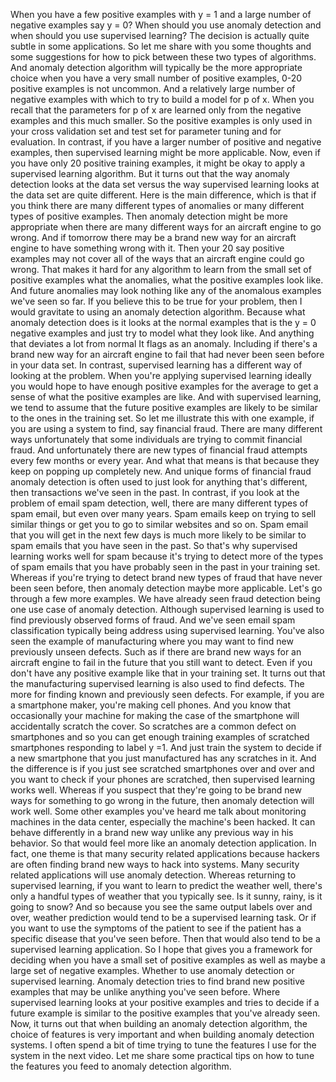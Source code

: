 When you have a few positive examples with y = 1 and a large number of negative examples say y = 0? When should you use anomaly detection and when should you use supervised learning? The decision is actually quite subtle in some applications. So let me share with you some thoughts and some suggestions for how to pick between these two types of algorithms. And anomaly detection algorithm will typically be the more appropriate choice when you have a very small number of positive examples, 0-20 positive examples is not uncommon. And a relatively large number of negative examples with which to try to build a model for p of x. When you recall that the parameters for p of x are learned only from the negative examples and this much smaller. So the positive examples is only used in your cross validation set and test set for parameter tuning and for evaluation. In contrast, if you have a larger number of positive and negative examples, then supervised learning might be more applicable. Now, even if you have only 20 positive training examples, it might be okay to apply a supervised learning algorithm. But it turns out that the way anomaly detection looks at the data set versus the way supervised learning looks at the data set are quite different. Here is the main difference, which is that if you think there are many different types of anomalies or many different types of positive examples. Then anomaly detection might be more appropriate when there are many different ways for an aircraft engine to go wrong. And if tomorrow there may be a brand new way for an aircraft engine to have something wrong with it. Then your 20 say positive examples may not cover all of the ways that an aircraft engine could go wrong. That makes it hard for any algorithm to learn from the small set of positive examples what the anomalies, what the positive examples look like. And future anomalies may look nothing like any of the anomalous examples we've seen so far. If you believe this to be true for your problem, then I would gravitate to using an anomaly detection algorithm. Because what anomaly detection does is it looks at the normal examples that is the y = 0 negative examples and just try to model what they look like. And anything that deviates a lot from normal It flags as an anomaly. Including if there's a brand new way for an aircraft engine to fail that had never been seen before in your data set. In contrast, supervised learning has a different way of looking at the problem. When you're applying supervised learning ideally you would hope to have enough positive examples for the average to get a sense of what the positive examples are like. And with supervised learning, we tend to assume that the future positive examples are likely to be similar to the ones in the training set. So let me illustrate this with one example, if you are using a system to find, say financial fraud. There are many different ways unfortunately that some individuals are trying to commit financial fraud. And unfortunately there are new types of financial fraud attempts every few months or every year. And what that means is that because they keep on popping up completely new. And unique forms of financial fraud anomaly detection is often used to just look for anything that's different, then transactions we've seen in the past. In contrast, if you look at the problem of email spam detection, well, there are many different types of spam email, but even over many years. Spam emails keep on trying to sell similar things or get you to go to similar websites and so on. Spam email that you will get in the next few days is much more likely to be similar to spam emails that you have seen in the past. So that's why supervised learning works well for spam because it's trying to detect more of the types of spam emails that you have probably seen in the past in your training set. Whereas if you're trying to detect brand new types of fraud that have never been seen before, then anomaly detection maybe more applicable. Let's go through a few more examples. We have already seen fraud detection being one use case of anomaly detection. Although supervised learning is used to find previously observed forms of fraud. And we've seen email spam classification typically being address using supervised learning. You've also seen the example of manufacturing where you may want to find new previously unseen defects. Such as if there are brand new ways for an aircraft engine to fail in the future that you still want to detect. Even if you don't have any positive example like that in your training set. It turns out that the manufacturing supervised learning is also used to find defects. The more for finding known and previously seen defects. For example, if you are a smartphone maker, you're making cell phones. And you know that occasionally your machine for making the case of the smartphone will accidentally scratch the cover. So scratches are a common defect on smartphones and so you can get enough training examples of scratched smartphones responding to label y =1. And just train the system to decide if a new smartphone that you just manufactured has any scratches in it. And the difference is if you just see scratched smartphones over and over and you want to check if your phones are scratched, then supervised learning works well. Whereas if you suspect that they're going to be brand new ways for something to go wrong in the future, then anomaly detection will work well. Some other examples you've heard me talk about monitoring machines in the data center, especially the machine's been hacked. It can behave differently in a brand new way unlike any previous way in his behavior. So that would feel more like an anomaly detection application. In fact, one theme is that many security related applications because hackers are often finding brand new ways to hack into systems. Many security related applications will use anomaly detection. Whereas returning to supervised learning, if you want to learn to predict the weather well, there's only a handful types of weather that you typically see. Is it sunny, rainy, is it going to snow? And so because you see the same output labels over and over, weather prediction would tend to be a supervised learning task. Or if you want to use the symptoms of the patient to see if the patient has a specific disease that you've seen before. Then that would also tend to be a supervised learning application. So I hope that gives you a framework for deciding when you have a small set of positive examples as well as maybe a large set of negative examples. Whether to use anomaly detection or supervised learning. Anomaly detection tries to find brand new positive examples that may be unlike anything you've seen before. Where supervised learning looks at your positive examples and tries to decide if a future example is similar to the positive examples that you've already seen. Now, it turns out that when building an anomaly detection algorithm, the choice of features is very important and when building anomaly detection systems. I often spend a bit of time trying to tune the features I use for the system in the next video. Let me share some practical tips on how to tune the features you feed to anomaly detection algorithm.